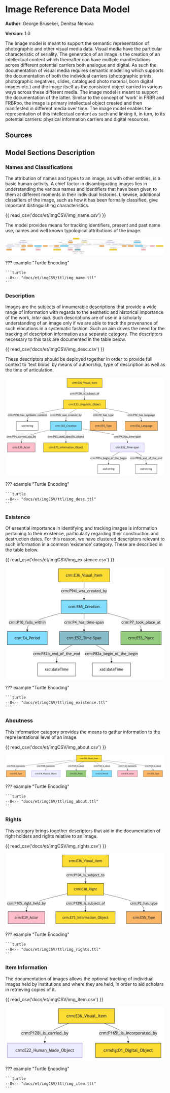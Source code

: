 # Image Reference Data Model

**Author**: George Bruseker, Denitsa Nenova  

**Version**: 1.0

The Image model is meant to support the semantic representation of photographic and other visual media data. Visual media have the particular characteristic of seriality. The generation of an image is the creation of an intellectual content which thereafter can have multiple manifestations across different potential carriers both analogue and digital. As such the documentation of visual media requires semantic modelling which supports the documentation of both the individual carriers (photographic prints, photographic negatives, slides, catalogued photo material, born digital images etc.) and the image itself as the consistent object carried in various ways across these different media. The image model is meant to support the documentation of the latter. Similar to the concept of ‘work’ in FRBR and FRBRoo, the image is primary intellectual object created and then manifested in different media over time. The image model enables the representation of this intellectual content as such and linking it, in turn, to its potential carriers: physical information carriers and digital resources.


## Sources



## Model Sections Description





### Names and Classifications

The attribution of names and types to an image, as with other entities, is a basic human activity. A chief factor in disambiguating images lies in understanding the various names and identifiers that have been given to them at different moments in their individual histories. Likewise, additional classifiers of the image, such as how it has been formally classified, give important distinguishing characteristics.

{{ read_csv('docs/et/imgCSV/img_name.csv') }}

The model provides means for tracking identifiers, present and past name use, names and well known typological attributions of the image.

![!](imgCSV/ttl/mmd/png/img_name.png)


??? example "Turtle Encoding"

    ```turtle
    --8<-- "docs/et/imgCSV/ttl/img_name.ttl"
    ```


### Description

Images are the subjects of innumerable descriptions that provide a wide range of information with regards to the aesthetic and historical importance of the work, *inter alia*. Such descriptions are of use in a scholarly understanding of an image only if we are able to track the provenance of such elocutions in a systematic fashion. Such an aim drives the need for the tracking of description information as a separate category. The descriptors necessary to this task are documented in the table below.

{{ read_csv('docs/et/imgCSV/img_desc.csv') }}


These descriptors should be deployed together in order to provide full context to ‘text blobs’ by means of authorship, type of description as well as the time of articulation.


![!](imgCSV/ttl/mmd/png/img_desc.png)


??? example "Turtle Encoding"

    ```turtle
    --8<-- "docs/et/imgCSV/ttl/img_desc.ttl"
    ```



### Existence

Of essential importance in identifying and tracking images is information pertaining to their existence, particularly regarding their construction and destruction dates. For this reason, we have clustered descriptors relevant to such information in a common ‘existence’ category. These are described in the table below.

 
{{ read_csv('docs/et/imgCSV/img_existence.csv') }}


![!](imgCSV/ttl/mmd/png/img_existence.png)


??? example "Turtle Encoding"

    ```turtle
    --8<-- "docs/et/imgCSV/ttl/img_existence.ttl"
    ```



### Aboutness

This information category provides the means to gather information to the representational level of an image.


{{ read_csv('docs/et/imgCSV/img_about.csv') }}


![!](imgCSV/ttl/mmd/png/img_about.png)


??? example "Turtle Encoding"

    ```turtle
    --8<-- "docs/et/imgCSV/ttl/img_about.ttl"
    ```



### Rights

This category brings together descriptors that aid in the documentation of right holders and rights relative to an image.

{{ read_csv('docs/et/imgCSV/img_rights.csv') }}

![!](imgCSV/ttl/mmd/png/img_rights.png)


??? example "Turtle Encoding"

    ```turtle
    --8<-- "docs/et/imgCSV/ttl/img_rights.ttl"
    ```


### Item Information

The documentation of images allows the optional tracking of individual images held by institutions and where they are held, in order to aid scholars in retrieving copies of it.

{{ read_csv('docs/et/imgCSV/img_item.csv') }}

![!](imgCSV/ttl/mmd/png/img_item.png)


??? example "Turtle Encoding"

    ```turtle
    --8<-- "docs/et/imgCSV/ttl/img_item.ttl"
    ```



